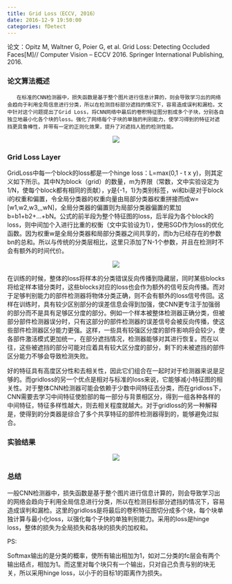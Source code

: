 ```yaml
---
title: Grid Loss（ECCV, 2016）
date: 2016-12-9 19:50:00
categories: fDetect
---
```


<script type="text/javascript" src="http://cdn.mathjax.org/mathjax/latest/MathJax.js?config=default"></script>

论文：Opitz M, Waltner G, Poier G, et al. Grid Loss: Detecting Occluded Faces[M]// Computer Vision – ECCV 2016. Springer International Publishing, 2016.

### 论文算法概述

       在标准的CNN检测器中，损失函数是基于整个图片进行信息计算的，则会导致学习出的网络会趋向于利用全局信息进行分类，所以在检测目标部分遮挡的情况下，容易造成误判和漏检。文中针对这个问题提出了Grid Loss，将CNN网络中最后的卷积特征图分割成多个子块，分别各自独立地最小化各个块的loss。强化了网络每个子块的单独的判别能力，使学习得到的特征对遮挡更具鲁棒性，并带有一定的正则化效果，提升了对遮挡人脸的检测性能。


<center><img src="{{ site.baseurl }}/images/pdDetect/gridloss1.png"></center>


### Grid Loss Layer

   GridLoss中每一个block的loss都是一个hinge loss：L=max(0,1 - t x y)，则其定义如下所示。其中N为block（grid）的数量，m为界限（常数，文中实验设定为1/N，使每个block都有相同的贡献），y是{-1，1}为类别标签，wi和bi是对于block i的权重和偏置，令全局分类器的权重向量由局部分类器权重拼接而成w=[w1,w2,w3,,,wN]，全局分类器的偏置则为局部分类器偏置的累加b=b1+b2+...+bN。公式的前半段为整个特征图的loss，后半段为各个block的loss，则中间加个入进行比重的权衡（文中实验设为1），使用SGD作为loss的优化函数。因为权重w是全局分类器和局部分类器之间共享的，而b为已经存在的参数bn的总和。所以与传统的分类层相比，这里只添加了N-1个参数，并且在检测时不会有额外的时间代价。
 
<center><img src="{{ site.baseurl }}/images/pdDetect/gridloss2.png"></center>

   在训练的时候，整体的loss将样本的分类错误反向传播到隐藏层，同时某些blocks将给定样本错分类时，这些blocks对应的loss也会作为额外的信号反向传播。而对于足够判别能力的部件检测器将物体分类正确，则不会有额外的loss信号传回。这样在训练时，具有较少区别部分的误差信息会得到加强，使CNN更专注于加强弱的部分而不是具有足够区分度的部分。例如一个样本被整体检测器正确分类，但被部分部件检测器误分时，只有这部分的部件检测器的误差信号会被反向传播，使这些部件检测器区分能力更强。这样，一些具有较强区分度的部件影响将会较少，使各部件激活模式更加统一，在部分遮挡情况，检测器能够对其进行恢复。而在以往，这些被遮挡的部分可能对应着具有较大区分度的部分，剩下的未被遮挡的部件区分能力不够会导致检测失败。

   好的特征具有高度区分性和去相关性，因此它们组合在一起时对于检测器来说是足够的。而gridloss的另一个优点是相对与标准的loss来说，它能够减小特征图的相关性。对于整体CNN检测器可能会依赖于少数中间特征去分类，而在gridloss下，CNN需要去学习中间特征使脸部的每一部分与背景相区分，得到一组各种各样的中间特征，特征多样性越大，则去相关程度就越大。对于gridloss的另一种解释是，使得到的分类器是综合了多个共享特征的部件检测器得到的，能够避免过拟合。

### 实验结果

<center><img src="{{ site.baseurl }}/images/pdDetect/gridloss3.png"></center>

### 总结

   一般CNN检测器中，损失函数是基于整个图片进行信息计算的，则会导致学习出的网络会趋向于利用全局信息进行分类，所以在检测目标部分遮挡的情况下，容易造成误判和漏检。这里的gridloss是将最后的卷积特征图切分成多个块，每个块单独计算与最小化loss，以强化每个子快的单独判别能力。采用的loss是hinge loss，整体的损失为全局损失和各块的损失的加权和。

PS: 
   
   Softmax输出的是分类的概率，使所有输出相加为1，如对二分类的fc层会有两个输出结点，相加为1。而这里对每个块只有一个输出，只对自己负责与别的块无关，所以采用hinge loss，以小于的目标1的距离作为损失。